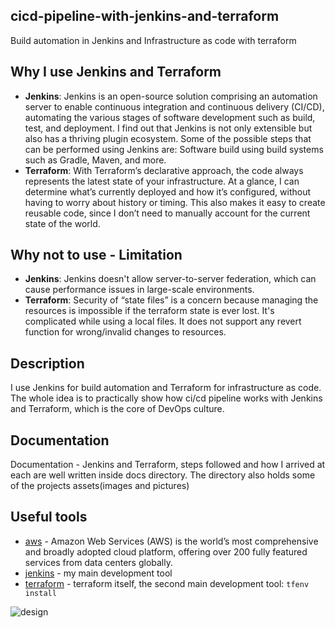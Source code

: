 ## cicd-pipeline-with-jenkins-and-terraform
Build automation in Jenkins and Infrastructure as code with terraform

## Why I use Jenkins and Terraform

- **Jenkins**: Jenkins is an open-source solution comprising an automation server to enable continuous integration and continuous delivery (CI/CD), automating the various stages of software development such as build, test, and deployment.
I find out that Jenkins is not only extensible but also has a thriving plugin ecosystem. Some of the possible steps that can be performed using Jenkins are: Software build using build systems such as Gradle, Maven, and more. 
- **Terraform**: With Terraform’s declarative approach, the code always represents the latest state of your infrastructure. At a glance, I can determine what’s currently deployed and how it’s configured, without having to worry about history or timing. This also makes it easy to create reusable code, since I don’t need to manually account for the current state of the world.

## Why not to use - Limitation
- **Jenkins**: Jenkins doesn't allow server-to-server federation, which can cause performance issues in large-scale environments.
- **Terraform**: Security of “state files” is a concern because managing the resources is impossible if the terraform state is ever lost. It's complicated while using a local files. It does not support any revert function for wrong/invalid changes to resources.

## Description
I use Jenkins for build automation and Terraform for infrastructure as code. The whole idea is to practically show how ci/cd pipeline works with Jenkins and Terraform, which is the core of DevOps culture.

## Documentation
Documentation - Jenkins and Terraform, steps followed and how I arrived at each are well written inside docs directory. The directory also holds some of the projects assets(images and pictures)

## Useful tools
- [aws](https://aws.amazon.com/) - Amazon Web Services (AWS) is the world’s most comprehensive and broadly adopted cloud platform, offering over 200 fully featured services from data centers globally.
- [jenkins](https://www.jenkins.io/) - my main development tool
- [terraform](https://www.terraform.io/) - terraform itself, the second main development tool: `tfenv install`

![design](docs/assets/designs.svg)